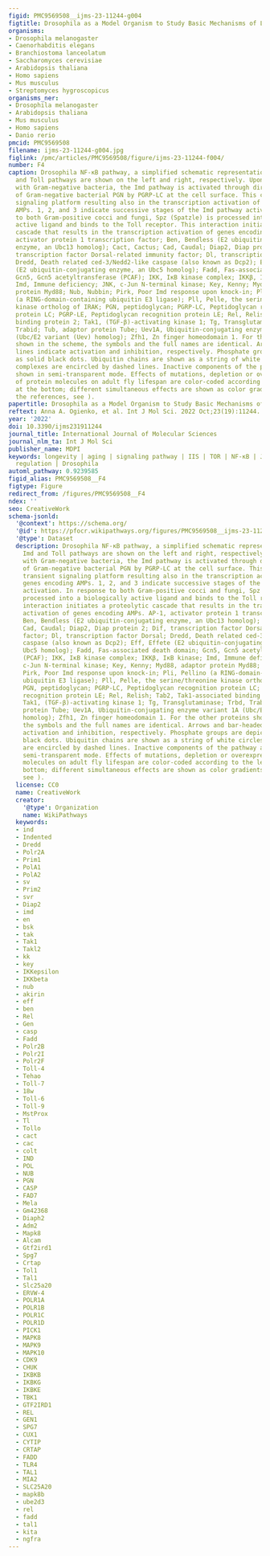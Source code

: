 ```yaml
---
figid: PMC9569508__ijms-23-11244-g004
figtitle: Drosophila as a Model Organism to Study Basic Mechanisms of Longevity
organisms:
- Drosophila melanogaster
- Caenorhabditis elegans
- Branchiostoma lanceolatum
- Saccharomyces cerevisiae
- Arabidopsis thaliana
- Homo sapiens
- Mus musculus
- Streptomyces hygroscopicus
organisms_ner:
- Drosophila melanogaster
- Arabidopsis thaliana
- Mus musculus
- Homo sapiens
- Danio rerio
pmcid: PMC9569508
filename: ijms-23-11244-g004.jpg
figlink: /pmc/articles/PMC9569508/figure/ijms-23-11244-f004/
number: F4
caption: Drosophila NF-κB pathway, a simplified schematic representation. The Imd
  and Toll pathways are shown on the left and right, respectively. Upon infection
  with Gram-negative bacteria, the Imd pathway is activated through direct recognition
  of Gram-negative bacterial PGN by PGRP-LC at the cell surface. This creates a transient
  signaling platform resulting also in the transcription activation of genes encoding
  AMPs. 1, 2, and 3 indicate successive stages of the Imd pathway activation. In response
  to both Gram-positive cocci and fungi, Spz (Spatzle) is processed into a biologically
  active ligand and binds to the Toll receptor. This interaction initiates a proteolytic
  cascade that results in the transcription activation of genes encoding AMPs. AP-1,
  activator protein 1 transcription factor; Ben, Bendless (E2 ubiquitin-conjugating
  enzyme, an Ubc13 homolog); Cact, Cactus; Cad, Caudal; Diap2, Diap protein 2; Dif,
  transcription factor Dorsal-related immunity factor; Dl, transcription factor Dorsal;
  Dredd, Death related ced-3/Nedd2-like caspase (also known as Dcp2); Eff, Effete
  (E2 ubiquitin-conjugating enzyme, an Ubc5 homolog); Fadd, Fas-associated death domain;
  Gcn5, Gcn5 acetyltransferase (PCAF); IKK, IκB kinase complex; IKKβ, IκB kinase;
  Imd, Immune deficiency; JNK, c-Jun N-terminal kinase; Key, Kenny; Myd88, adaptor
  protein Myd88; Nub, Nubbin; Pirk, Poor Imd response upon knock-in; Pli, Pellino
  (a RING-domain-containing ubiquitin E3 ligase); Pll, Pelle, the serine/threonine
  kinase ortholog of IRAK; PGN, peptidoglycan; PGRP-LC, Peptidoglycan recognition
  protein LC; PGRP-LE, Peptidoglycan recognition protein LE; Rel, Relish; Tab2, Tak1-associated
  binding protein 2; Tak1, (TGF-β)-activating kinase 1; Tg, Transglutaminase; Trbd,
  Trabid; Tub, adaptor protein Tube; Uev1A, Ubiquitin-conjugating enzyme variant 1A
  (Ubc/E2 variant (Uev) homolog); Zfh1, Zn finger homeodomain 1. For the other proteins
  shown in the scheme, the symbols and the full names are identical. Arrows and bar-headed
  lines indicate activation and inhibition, respectively. Phosphate groups are depicted
  as solid black dots. Ubiquitin chains are shown as a string of white circles. Protein
  complexes are encircled by dashed lines. Inactive components of the pathway are
  shown in semi-transparent mode. Effects of mutations, depletion or overexpression
  of protein molecules on adult fly lifespan are color-coded according to the legend
  at the bottom; different simultaneous effects are shown as color gradients (for
  the references, see ).
papertitle: Drosophila as a Model Organism to Study Basic Mechanisms of Longevity.
reftext: Anna A. Ogienko, et al. Int J Mol Sci. 2022 Oct;23(19):11244.
year: '2022'
doi: 10.3390/ijms231911244
journal_title: International Journal of Molecular Sciences
journal_nlm_ta: Int J Mol Sci
publisher_name: MDPI
keywords: longevity | aging | signaling pathway | IIS | TOR | NF-κB | JNK | gene expression
  regulation | Drosophila
automl_pathway: 0.9239585
figid_alias: PMC9569508__F4
figtype: Figure
redirect_from: /figures/PMC9569508__F4
ndex: ''
seo: CreativeWork
schema-jsonld:
  '@context': https://schema.org/
  '@id': https://pfocr.wikipathways.org/figures/PMC9569508__ijms-23-11244-g004.html
  '@type': Dataset
  description: Drosophila NF-κB pathway, a simplified schematic representation. The
    Imd and Toll pathways are shown on the left and right, respectively. Upon infection
    with Gram-negative bacteria, the Imd pathway is activated through direct recognition
    of Gram-negative bacterial PGN by PGRP-LC at the cell surface. This creates a
    transient signaling platform resulting also in the transcription activation of
    genes encoding AMPs. 1, 2, and 3 indicate successive stages of the Imd pathway
    activation. In response to both Gram-positive cocci and fungi, Spz (Spatzle) is
    processed into a biologically active ligand and binds to the Toll receptor. This
    interaction initiates a proteolytic cascade that results in the transcription
    activation of genes encoding AMPs. AP-1, activator protein 1 transcription factor;
    Ben, Bendless (E2 ubiquitin-conjugating enzyme, an Ubc13 homolog); Cact, Cactus;
    Cad, Caudal; Diap2, Diap protein 2; Dif, transcription factor Dorsal-related immunity
    factor; Dl, transcription factor Dorsal; Dredd, Death related ced-3/Nedd2-like
    caspase (also known as Dcp2); Eff, Effete (E2 ubiquitin-conjugating enzyme, an
    Ubc5 homolog); Fadd, Fas-associated death domain; Gcn5, Gcn5 acetyltransferase
    (PCAF); IKK, IκB kinase complex; IKKβ, IκB kinase; Imd, Immune deficiency; JNK,
    c-Jun N-terminal kinase; Key, Kenny; Myd88, adaptor protein Myd88; Nub, Nubbin;
    Pirk, Poor Imd response upon knock-in; Pli, Pellino (a RING-domain-containing
    ubiquitin E3 ligase); Pll, Pelle, the serine/threonine kinase ortholog of IRAK;
    PGN, peptidoglycan; PGRP-LC, Peptidoglycan recognition protein LC; PGRP-LE, Peptidoglycan
    recognition protein LE; Rel, Relish; Tab2, Tak1-associated binding protein 2;
    Tak1, (TGF-β)-activating kinase 1; Tg, Transglutaminase; Trbd, Trabid; Tub, adaptor
    protein Tube; Uev1A, Ubiquitin-conjugating enzyme variant 1A (Ubc/E2 variant (Uev)
    homolog); Zfh1, Zn finger homeodomain 1. For the other proteins shown in the scheme,
    the symbols and the full names are identical. Arrows and bar-headed lines indicate
    activation and inhibition, respectively. Phosphate groups are depicted as solid
    black dots. Ubiquitin chains are shown as a string of white circles. Protein complexes
    are encircled by dashed lines. Inactive components of the pathway are shown in
    semi-transparent mode. Effects of mutations, depletion or overexpression of protein
    molecules on adult fly lifespan are color-coded according to the legend at the
    bottom; different simultaneous effects are shown as color gradients (for the references,
    see ).
  license: CC0
  name: CreativeWork
  creator:
    '@type': Organization
    name: WikiPathways
  keywords:
  - ind
  - Indented
  - Dredd
  - Polr2A
  - Prim1
  - PolA1
  - PolA2
  - sv
  - Prim2
  - svr
  - Diap2
  - imd
  - en
  - bsk
  - tak
  - Tak1
  - Takl2
  - kk
  - key
  - IKKepsilon
  - IKKbeta
  - nub
  - akirin
  - eff
  - ben
  - Rel
  - Gen
  - casp
  - Fadd
  - Polr2B
  - Polr2I
  - Polr2F
  - Toll-4
  - Tehao
  - Toll-7
  - 18w
  - Toll-6
  - Toll-9
  - MstProx
  - Tl
  - Tollo
  - cact
  - cac
  - colt
  - IND
  - POL
  - NUB
  - PGN
  - CASP
  - FAD7
  - Mela
  - Gm42368
  - Diaph2
  - Adm2
  - Mapk8
  - Alcam
  - Gtf2ird1
  - Spg7
  - Crtap
  - Tol1
  - Tal1
  - Slc25a20
  - ERVW-4
  - POLR1A
  - POLR1B
  - POLR1C
  - POLR1D
  - PICK1
  - MAPK8
  - MAPK9
  - MAPK10
  - CDK9
  - CHUK
  - IKBKB
  - IKBKG
  - IKBKE
  - TBK1
  - GTF2IRD1
  - REL
  - GEN1
  - SPG7
  - CUX1
  - CYTIP
  - CRTAP
  - FADD
  - TLR4
  - TAL1
  - MIA2
  - SLC25A20
  - mapk8b
  - ube2d3
  - rel
  - fadd
  - tal1
  - kita
  - ngfra
---
```

